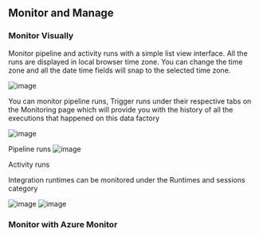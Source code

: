 
## Monitor and Manage

### Monitor Visually
Monitor pipeline and activity runs with a simple list view interface. All the runs are displayed in local browser time zone. You can change the time zone and all the date time fields will snap to the selected time zone.

![image](https://user-images.githubusercontent.com/22504173/90347075-fa755400-dffb-11ea-8ca3-05e856eed069.png)

You can monitor pipeline runs, Trigger runs under their respective tabs on the Monitoring page which will provide you with the history of all the executions that happened on this data factory

![image](https://user-images.githubusercontent.com/22504173/90347183-b3d42980-dffc-11ea-8ea8-f49160cd7520.png)

Pipeline runs
![image](https://user-images.githubusercontent.com/22504173/90347519-fbf44b80-dffe-11ea-8281-5dc90ee61b02.png)

Activity runs

Integration runtimes can be monitored under the Runtimes and sessions category

![image](https://user-images.githubusercontent.com/22504173/90347226-e120d780-dffc-11ea-88c2-f23a84a4a205.png)
![image](https://user-images.githubusercontent.com/22504173/90347216-d403e880-dffc-11ea-8290-dfe0ea1d2c79.png)

### Monitor with Azure Monitor

